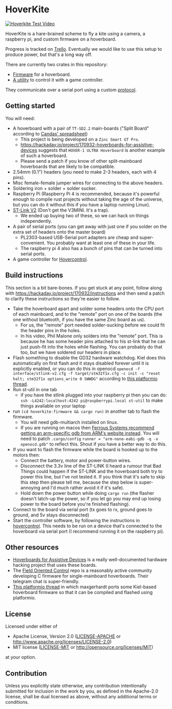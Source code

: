 # HoverKite

[![Hoverkite Test Video](https://img.youtube.com/vi/9IuRIYftyb0/1.jpg)](https://youtube.com/watch?v=v4giks0vXq8)

HoverKite is a hare-brained scheme to fly a kite using a camera, a raspberry pi, and custom firmware
on a hoverboard.

Progress is tracked on [Trello](https://trello.com/b/v4vMHzf9/kite-power-generation). Eventually we
would like to use this setup to produce power, but that's a long way off.

There are currently two crates in this repository:

- [Firmware](./cross/hoverkite-firmware) for a hoverboard.
- [A utility](./hovercontrol) to control it with a game controller.

They communicate over a serial port using a custom [protocol](docs/protocol.md).

## Getting started

You will need:

- A hoverboard with a pair of `TT-SD2.2` main-boards ("Split Board" according to [Candas' spreadsheet](https://docs.google.com/spreadsheets/d/1Vs3t2W8_z7E93Ij0pwx_cKzxzKSvjW1n1t_40CXV3ik/edit#gid=0))
  - This project is being developed on a `Zinc Smart GT Pro`.
  - https://hackaday.io/project/170932-hoverboards-for-assistive-devices suggests that `HOVER-1 ULTRA Hoverboard` is another example of such a hoverboard.
  - Please send a patch if you know of other split-mainboard hoverboards that are likely to be compatible.
- 2.54mm (0.1") headers (you need to make 2-3 headers, each with 4 pins).
- Misc female-female jumper wires for connecting to the above headers.
- Soldering iron + solder + solder sucker.
- Raspberry Pi (Raspberry Pi 4 is recommended, because it's powerful enough to compile rust projects without taking the age of the universe, but you can do it without this if you have a laptop running Linux).
- [ST-Link V2](https://thepihut.com/products/st-link-stm8-stm32-v2-programmer-emulator) (Don't get the V3MINI. It's a trap).
  - We ended up buying two of these, so we can hack on things independently.
- A pair of serial ports (you can get away with just one if you solder on the extra set of headers onto the master board)
  - PL2303-based USB-Serial port adapters are cheap and super-convenient. You probably want at least one of these in your life.
  - The raspberry pi 4 also has a bunch of pins that can be turned into serial
    ports.
- A game controller for [Hovercontrol](./hovercontrol).

## Build instructions

This section is a bit bare-bones. If you get stuck at any point, follow along with https://hackaday.io/project/170932/instructions and then send a patch to clarify these instructions so they're easier to follow.

- Take the hoverboard apart and solder some headers onto the CPU port of each mainboard, and to the "remote" port on one of the boards (the one without bluetooth, if you have the same Zinc board as us).
  - For us, the "remote" port needed solder-sucking before we could fit the header pins in the holes.
  - In his video, Phil Malone only solders into the "remote" port. This is because he has some header pins attached to his st-link that he can just push-fit into the holes while flashing. You can probably do that too, but we have soldered our headers in place.
- Flash something to disable the GD32 hardware watchdog. Kiel does this automatically on first flash and it stays disabled forever until it is explicitly enabled, or you can do this in openocd `openocd -f interface/stlink-v2.cfg -f target/stm32f1x.cfg -c init -c "reset halt; stm32f1x options_write 0 SWWDG"` according to [this platformio thread](https://community.platformio.org/t/library-for-gd32f130c8/7410/10).
- Run st-util in one tab
  - if you have the stlink plugged into your raspberry pi then you can do:
    `ssh -L4242:localhost:4242 pi@raspberrypi.local st-util` to make things available on your laptop
- run `(cd hoverkite-firmware && cargo run)` in another tab to flash the firmware.
  - You will need gdb-multiarch installed on linux.
  - If you are running on macos then [Ferrous Systems recommend getting an arm-specific gdb from ARM's website instead](https://github.com/ferrous-systems/embedded-trainings/blob/master/INSTALL.md#arm-none-eabi-gdb). You will need to patch `.cargo/config` `runner = "arm-none-eabi-gdb -q -x openocd.gdb"` to reflect this. Shout if you have a better way to do this.
- If you want to flash the firmware while the board is hooked up to the motors then:
  - Connect the battery, motor and power-button wires.
  - Disconnect the 3.3v line of the ST-LINK (I heard a rumour that Bad Things could happen if the ST-LINK and the hoverboard both try to power this line, but I've not tested it. If you think that it's safe to skip this step then please tell me, because the step below is super-annoying and I'd much rather avoid it if it's safe).
  - Hold down the power button while doing `cargo run` (the flasher doesn't latch-up the power, so if you let go you may end up losing power to the board before you're finished flashing).
- Connect to the board via serial port (tx goes to rx, ground goes to ground, and 5v stays disconnected)
- Start the controller software, by following the instructions in [hovercontrol](./hovercontrol). This needs to be run on a device that's connected to the hoverboard via serial port (I recommend running it on the raspberry pi).

## Other resources

- [Hoverboards for Assistive Devices](https://hackaday.io/project/170932-hoverboards-for-assistive-devices) is a really well-documented hardware hacking project that uses these boards.
- The [Field Oriented Control](https://github.com/EmanuelFeru/hoverboard-firmware-hack-FOC) repo is a reasonably active community developing C firmware for single-mainboard hoverboards. Their telegram chat is super-friendly.
- [This platformio thread](https://community.platformio.org/t/library-for-gd32f130c8/7410) in which maxgerhardt ports some Kiel-based hoverboard firmware so that it can be compiled and flashed using platformio.

## License

Licensed under either of

- Apache License, Version 2.0
  ([LICENSE-APACHE](LICENSE-APACHE) or http://www.apache.org/licenses/LICENSE-2.0)
- MIT license
  ([LICENSE-MIT](LICENSE-MIT) or http://opensource.org/licenses/MIT)

at your option.

## Contribution

Unless you explicitly state otherwise, any contribution intentionally submitted for inclusion in the
work by you, as defined in the Apache-2.0 license, shall be dual licensed as above, without any
additional terms or conditions.
